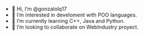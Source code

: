 - 👋 Hi, I’m @gonzalolq17
- 👀 I’m interested in develoment with POO languages.
- 🌱 I’m currently learning C++, Java and Python.
- 💞️ I’m looking to collaborate on WebIndustry proyect.

<!---
gonzalolq17/gonzalolq17 is a ✨ special ✨ repository because its `README.md` (this file) appears on your GitHub profile.
You can click the Preview link to take a look at your changes.
--->
